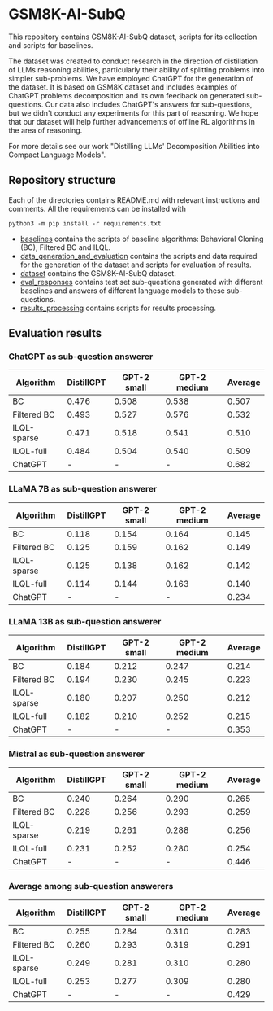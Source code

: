 # GSM8K-AI-SubQ
This repository contains GSM8K-AI-SubQ dataset, scripts for its collection and scripts for baselines.

The dataset was created to conduct research in the direction of distillation of LLMs reasoning abilities,
particularly their ability of splitting problems into simpler sub-problems. 
We have employed ChatGPT for the generation of the dataset. It is based on GSM8K dataset and
includes examples of ChatGPT problems decomposition and its own feedback on generated sub-questions. 
Our data also includes ChatGPT's answers for sub-questions, but we didn't conduct any experiments for this part of reasoning. 
We hope that our dataset will help further advancements of offline RL algorithms in the area of reasoning.

For more details see our work "Distilling LLMs' Decomposition Abilities into Compact Language Models".

## Repository structure
Each of the directories contains README.md with relevant instructions and comments.
All the requirements can be installed with
```commandline
python3 -m pip install -r requirements.txt
```
* [baselines](https://github.com/DT6A/GSM8k-AI-SubQ/blob/main/baselines) contains the scripts of baseline algorithms: Behavioral Cloning (BC), Filtered BC and ILQL.
* [data_generation_and_evaluation](https://github.com/DT6A/GSM8k-AI-SubQ/blob/main/data_generation_and_evaluation) contains the scripts and data required for the generation of the dataset and scripts for evaluation of results.
* [dataset](https://github.com/DT6A/GSM8k-AI-SubQ/blob/main/dataset) contains the GSM8K-AI-SubQ dataset.
* [eval_responses](https://github.com/DT6A/GSM8k-AI-SubQ/blob/main/eval_responses) contains test set sub-questions generated with different baselines and answers of different language models to these sub-questions.
* [results_processing](https://github.com/DT6A/GSM8k-AI-SubQ/blob/main/results_processing) contains scripts for results processing.

## Evaluation results
### ChatGPT as sub-question answerer
| Algorithm   | DistillGPT | GPT-2 small | GPT-2 medium | Average |
|-------------|------------|-------------|--------------|---------|
| BC          | 0.476      | 0.508       | 0.538        | 0.507   | 
| Filtered BC | 0.493      | 0.527       | 0.576        | 0.532   | 
| ILQL-sparse | 0.471      | 0.518       | 0.541        | 0.510   | 
| ILQL-full   | 0.484      | 0.504       | 0.540        | 0.509   | 
| ChatGPT     | -          | -           | -            | 0.682   | 

### LLaMA 7B as sub-question answerer
| Algorithm   | DistillGPT | GPT-2 small | GPT-2 medium | Average |
|-------------|------------|-------------|--------------|---------|
| BC          | 0.118      | 0.154       | 0.164        | 0.145   | 
| Filtered BC | 0.125      | 0.159       | 0.162        | 0.149   | 
| ILQL-sparse | 0.125      | 0.138       | 0.162        | 0.142   | 
| ILQL-full   | 0.114      | 0.144       | 0.163        | 0.140   | 
| ChatGPT     | -          | -           | -            | 0.234   |

### LLaMA 13B as sub-question answerer
| Algorithm   | DistillGPT | GPT-2 small | GPT-2 medium | Average |
|-------------|------------|-------------|--------------|---------|
| BC          | 0.184      | 0.212       | 0.247        | 0.214   | 
| Filtered BC | 0.194      | 0.230       | 0.245        | 0.223   | 
| ILQL-sparse | 0.180      | 0.207       | 0.250        | 0.212   | 
| ILQL-full   | 0.182      | 0.210       | 0.252        | 0.215   | 
| ChatGPT     | -          | -           | -            | 0.353   |

### Mistral as sub-question answerer
| Algorithm   | DistillGPT | GPT-2 small | GPT-2 medium | Average |
|-------------|------------|-------------|--------------|---------|
| BC          | 0.240      | 0.264       | 0.290        | 0.265   | 
| Filtered BC | 0.228      | 0.256       | 0.293        | 0.259   | 
| ILQL-sparse | 0.219      | 0.261       | 0.288        | 0.256   | 
| ILQL-full   | 0.231      | 0.252       | 0.280        | 0.254   | 
| ChatGPT     | -          | -           | -            | 0.446   |

### Average among sub-question answerers
| Algorithm   | DistillGPT | GPT-2 small | GPT-2 medium | Average |
|-------------|------------|-------------|--------------|---------|
| BC          | 0.255      | 0.284       | 0.310        | 0.283   | 
| Filtered BC | 0.260      | 0.293       | 0.319        | 0.291   | 
| ILQL-sparse | 0.249      | 0.281       | 0.310        | 0.280   | 
| ILQL-full   | 0.253      | 0.277       | 0.309        | 0.280   |
| ChatGPT     | -          | -           | -            | 0.429   |